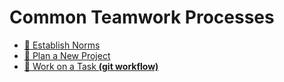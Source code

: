 # Common Teamwork Processes

- [📖 Establish Norms](establish-norms.md)
- [📖 Plan a New Project](plan-a-new-project.md)
- [📖 Work on a Task **(git workflow)**](work-on-a-task.md)
